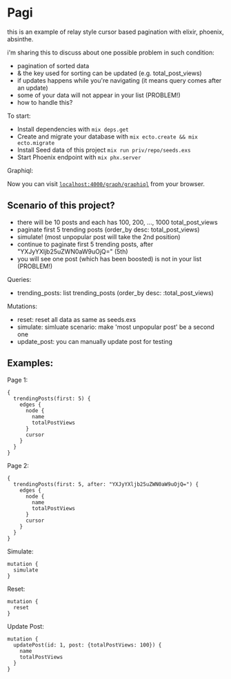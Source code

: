 # Pagi

this is an example of relay style cursor based pagination with elixir, phoenix, absinthe.

i'm sharing this to discuss about one possible problem in such condition:
- pagination of sorted data
- & the key used for sorting can be updated (e.g. total_post_views)
- if updates happens while you're navigating (it means query comes after an update)
- some of your data will not appear in your list (PROBLEM!)
- how to handle this?

To start:

  * Install dependencies with `mix deps.get`
  * Create and migrate your database with `mix ecto.create && mix ecto.migrate`
  * Install Seed data of this project `mix run priv/repo/seeds.exs`
  * Start Phoenix endpoint with `mix phx.server`

Graphiql:

Now you can visit [`localhost:4000/graph/graphiql`](http://localhost:4000) from your browser.

## Scenario of this project?
- there will be 10 posts and each has 100, 200, ..., 1000 total_post_views
- paginate first 5 trending posts (order_by desc: total_post_views)
- simulate! (most unpopular post will take the 2nd position)
- continue to paginate first 5 trending posts, after "YXJyYXljb25uZWN0aW9uOjQ=" (5th)
- you will see one post (which has been boosted) is not in your list (PROBLEM!)

Queries:

  * trending_posts: list trending_posts (order_by desc: :total_post_views)

Mutations:

  * reset: reset all data as same as seeds.exs
  * simulate: simluate scenario: make 'most unpopular post' be a second one
  * update_post: you can manually update post for testing

## Examples:

Page 1:
```
{
  trendingPosts(first: 5) {
    edges {
      node {
        name
        totalPostViews
      }
      cursor
    }
  }
}
```

Page 2:
```
{
  trendingPosts(first: 5, after: "YXJyYXljb25uZWN0aW9uOjQ=") {
    edges {
      node {
        name
        totalPostViews
      }
      cursor
    }
  }
}
```

Simulate:
```
mutation {
  simulate
}
```

Reset:
```
mutation {
  reset
}
```

Update Post:
```
mutation {
  updatePost(id: 1, post: {totalPostViews: 100}) {
    name
    totalPostViews
  }
}
```